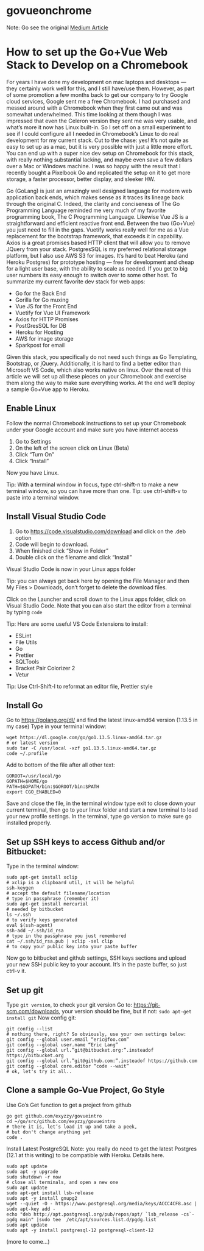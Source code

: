 # govueonchrome
Note: Go see the original [Medium Article](https://medium.com/@exyzzy/how-to-set-up-the-go-vue-web-stack-to-develop-on-a-chromebook-e609b192b17b)
# How to set up the Go+Vue Web Stack to Develop on a Chromebook
For years I have done my development on mac laptops and desktops — they certainly work well for this, and I still have/use them. However, as part of some promotion a few months back to get our company to try Google cloud services, Google sent me a free Chromebook. I had purchased and messed around with a Chromebook when they first came out and was somewhat underwhelmed. This time looking at them though I was impressed that even the Celeron version they sent me was very usable, and what’s more it now has Linux built-in. So I set off on a small experiment to see if I could configure all I needed in Chromebook’s Linux to do real development for my current stack. Cut to the chase: yes! It’s not quite as easy to set up as a mac, but it is very possible with just a little more effort. You can end up with a super nice dev setup on Chromebook for this stack, with really nothing substantial lacking, and maybe even save a few dollars over a Mac or Windows machine. I was so happy with the result that I recently bought a Pixelbook Go and replicated the setup on it to get more storage, a faster processor, better display, and sleeker HW.

Go (GoLang) is just an amazingly well designed language for modern web application back ends, which makes sense as it traces its lineage back through the original C. Indeed, the clarity and conciseness of The Go Programming Language reminded me very much of my favorite programming book, The C Programming Language. Likewise Vue JS is a straightforward and efficient reactive front end. Between the two (Go+Vue) you just need to fill in the gaps. Vuetify works really well for me as a Vue replacement for the bootstrap framework, that exceeds it in capability. Axios is a great promises based HTTP client that will allow you to remove JQuery from your stack. PostgresSQL is my preferred relational storage platform, but I also use AWS S3 for images. It’s hard to beat Heroku (and Heroku Postgres) for prototype hosting — free for development and cheap for a light user base, with the ability to scale as needed. If you get to big user numbers its easy enough to switch over to some other host.
To summarize my current favorite dev stack for web apps:
* Go for the Back End
* Gorilla for Go muxing
* Vue JS for the Front End
* Vuetify for Vue UI Framework
* Axios for HTTP Promises
* PostGresSQL for DB
* Heroku for Hosting
* AWS for image storage
* Sparkpost for email

Given this stack, you specifically do not need such things as Go Templating, Bootstrap, or jQuery.
Additionally, it is hard to find a better editor than Microsoft VS Code, which also works native on linux.
Over the rest of this article we will set up all these pieces on your Chromebook and exercise them along the way to make sure everything works. At the end we’ll deploy a sample Go+Vue app to Heroku.

## Enable Linux

Follow the normal Chromebook instructions to set up your Chromebook under your Google account and make sure you have internet access

1. Go to Settings
1. On the left of the screen click on Linux (Beta)
1. Click “Turn On”
1. Click “Install”

Now you have Linux.

Tip: With a terminal window in focus, type ctrl-shift-n to make a new terminal window, so you can have more than one.
Tip: use ctrl-shift-v to paste into a terminal window.

## Install Visual Studio Code
1. Go to https://code.visualstudio.com/download and click on the .deb option
1. Code will begin to download.
1. When finished click “Show in Folder”
1. Double click on the filename and click “Install”

Visual Studio Code is now in your Linux apps folder

Tip: you can always get back here by opening the File Manager and then My Files > Downloads, don’t forget to delete the download files.

Click on the Launcher and scroll down to the Linux apps folder, click on Visual Studio Code. Note that you can also start the editor from a terminal by typing `code`

Tip: Here are some useful VS Code Extensions to install:
* ESLint
* File Utils
* Go
* Prettier
* SQLTools
* Bracket Pair Colorizer 2
* Vetur

Tip: Use Ctrl-Shift-I to reformat an editor file, Prettier style

## Install Go
Go to https://golang.org/dl/ and find the latest linux-amd64 version (1.13.5 in my case)
Type in your terminal window:
```
wget https://dl.google.com/go/go1.13.5.linux-amd64.tar.gz 
# or latest version
sudo tar -C /usr/local -xzf go1.13.5.linux-amd64.tar.gz
code ~/.profile
```

Add to bottom of the file after all other text:

```
GOROOT=/usr/local/go
GOPATH=$HOME/go
PATH=$GOPATH/bin:$GOROOT/bin:$PATH
export CGO_ENABLED=0
```

Save and close the file, in the terminal window type exit to close down your current terminal, then go to your linux folder and start a new terminal to load your new profile settings.
In the terminal, type go version to make sure go installed properly.

## Set up SSH keys to access Github and/or Bitbucket:
Type in the terminal window:
```
sudo apt-get install xclip 
# xclip is a clipboard util, it will be helpful
ssh-keygen 
# accept the default filename/location
# type in passphrase (remember it)
sudo apt-get install mercurial 
# needed by bitbucket
ls ~/.ssh
# to verify keys generated
eval $(ssh-agent) 
ssh-add ~/.ssh/id_rsa 
# type in the passphrase you just remembered 
cat ~/.ssh/id_rsa.pub | xclip -sel clip 
# to copy your public key into your paste buffer
```

Now go to bitbucket and github settings, SSH keys sections and upload your new SSH public key to your account. It’s in the paste buffer, so just ctrl-v it.

## Set up git
Type `git version`, to check your git version
Go to: https://git-scm.com/downloads, your version should be fine, but if not: `sudo apt-get install git`
Now config git:
```
git config --list 
# nothing there, right? So obviously, use your own settings below:
git config --global user.email “eric@foo.com”
git config --global user.name “Eric Lang”
git config --global url.”git@bitbucket.org:”.insteadof https://bitbucket.org
git config --global url.”git@github.com:”.insteadof https://github.com
git config --global core.editor “code --wait”
# ok, let's try it all..
```
## Clone a sample Go-Vue Project, Go Style
Use Go’s Get function to get a project from github
```
go get github.com/exyzzy/govueintro
cd ~/go/src/github.com/exyzzy/govueintro
# there it is, let’s load it up and take a peek, 
# but don't change anything yet
code .
```
Install Latest PostgreSQL
Note: you really do need to get the latest Postgres (12.1 at this writing) to be compatible with Heroku. Details here.
```
sudo apt update
sudo apt -y upgrade
sudo shutdown -r now
# close all terminals, and open a new one
sudo apt update
sudo apt-get install lsb-release
sudo apt -y install gnupg2
wget --quiet -O - https://www.postgresql.org/media/keys/ACCC4CF8.asc | sudo apt-key add -
echo "deb http://apt.postgresql.org/pub/repos/apt/ `lsb_release -cs`-pgdg main" |sudo tee  /etc/apt/sources.list.d/pgdg.list
sudo apt update
sudo apt -y install postgresql-12 postgresql-client-12
```
(more to come...)
